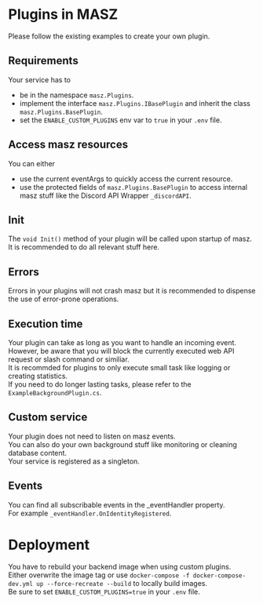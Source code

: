 # Plugins in MASZ

Please follow the existing examples to create your own plugin.

## Requirements

Your service has to

- be in the namespace `masz.Plugins`.
- implement the interface `masz.Plugins.IBasePlugin` and inherit the class `masz.Plugins.BasePlugin`.
- set the `ENABLE_CUSTOM_PLUGINS` env var to `true` in your `.env` file.

## Access masz resources

You can either

- use the current eventArgs to quickly access the current resource.
- use the protected fields of `masz.Plugins.BasePlugin` to access internal masz stuff like the Discord API Wrapper `_discordAPI`.

## Init

The `void Init()` method of your plugin will be called upon startup of masz.\
It is recommended to do all relevant stuff here.

## Errors

Errors in your plugins will not crash masz but it is recommended to dispense the use of error-prone operations.

## Execution time

Your plugin can take as long as you want to handle an incoming event.\
However, be aware that you will block the currently executed web API request or slash command or similiar.\
It is recommded for plugins to only execute small task like logging or creating statistics.\
If you need to do longer lasting tasks, please refer to the `ExampleBackgroundPlugin.cs`.

## Custom service

Your plugin does not need to listen on masz events.\
You can also do your own background stuff like monitoring or cleaning database content.\
Your service is registered as a singleton.

## Events

You can find all subscribable events in the _eventHandler property.\
For example `_eventHandler.OnIdentityRegistered`.

# Deployment

You have to rebuild your backend image when using custom plugins.\
Either overwrite the image tag or use `docker-compose -f docker-compose-dev.yml up --force-recreate --build` to locally build images.\
Be sure to set `ENABLE_CUSTOM_PLUGINS=true` in your `.env` file.
